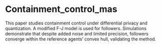 # Containment_control_mas
This paper studies containment control under differential privacy and quantization. A modified F-J model is used for followers. Simulations demonstrate that despite added noise and limited precision, followers converge within the reference agents’ convex hull, validating the method.
